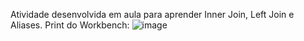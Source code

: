 Atividade desenvolvida em aula para aprender Inner Join, Left Join e Aliases.
Print do Workbench:
![image](https://github.com/lncnAmaro/ADSBancodeDados/assets/165618552/da8048c4-5926-42eb-975c-a3da2002ec5a)
